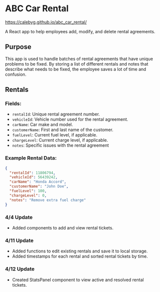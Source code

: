 
# ABC Car Rental
https://calebyg.github.io/abc_car_rental/

A React app to help employees add, modify, and delete rental agreements.

## Purpose

This app is used to handle batches of rental agreements that have unique problems to be fixed. By storing a list of different rentals and notes that describe what needs to be fixed, the employee saves a lot of time and confusion.

## Rentals

### Fields:

- `rentalId`: Unique rental agreement number.
- `vehicleId`: Vehicle number used for the rental agreement.
- `carName`: Car make and model.
- `customerName`: First and last name of the customer.
- `fuelLevel`: Current fuel level, if applicable.
- `chargeLevel`: Current charge level, if applicable.
- `notes`: Specific issues with the rental agreement

### Example Rental Data:

```json
{
  "rentalId": 11806794,
  "vehicleId": 56439242,
  "carName": "Honda Accord",
  "customerName": "John Doe",
  "fuelLevel": 100,
  "chargeLevel": 0,
  "notes": "Remove extra fuel charge"
}
```

### 4/4 Update

- Added components to add and view rental tickets.

### 4/11 Update

- Added functions to edit existing rentals and save it to local storage.
- Added timestamps for each rental and sorted rental tickets by time.

### 4/12 Update

- Created StatsPanel component to view active and resolved rental tickets.